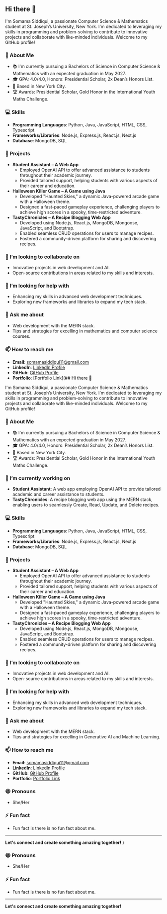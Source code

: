 ## Hi there 👋

I'm Somama Siddiqui, a passionate Computer Science & Mathematics student at St. Joseph’s University, New York. I'm dedicated to leveraging my skills in programming and problem-solving to contribute to innovative projects and collaborate with like-minded individuals. Welcome to my GitHub profile!

### 🌱 About Me
- 📚 I'm currently pursuing a Bachelors of Science in Computer Science & Mathematics with an expected graduation in May 2027.
- 🎓 GPA: 4.0/4.0, Honors: Presidential Scholar, 2x Dean’s Honors List.
- 📍 Based in New York City.
- 🏆 Awards: Presidential Scholar, Gold Honor in the International Youth Maths Challenge.


### 💻 Skills
- **Programming Languages**: Python, Java, JavaScript, HTML, CSS, Typescript
- **Frameworks/Libraries**: Node.js, Express.js, React.js, Next.js
- **Database**: MongoDB, SQL

### 🌟 Projects
- **Student Assistant – A Web App**
  - Employed OpenAI API to offer advanced assistance to students throughout their academic journey.
  - Provided tailored support, helping students with various aspects of their career and education.
- **Halloween Killer Game – A Game using Java**
  - Developed "Haunted Skies," a dynamic Java-powered arcade game with a Halloween theme.
  - Designed a fast-paced gameplay experience, challenging players to achieve high scores in a spooky, time-restricted adventure.
- **TastyChronicles – A Recipe Blogging Web App**
  - Developed using Node.js, React.js, MongoDB, Mongoose, JavaScript, and Bootstrap.
  - Enabled seamless CRUD operations for users to manage recipes.
  - Fostered a community-driven platform for sharing and discovering recipes.

### 👯 I’m looking to collaborate on
- Innovative projects in web development and AI.
- Open-source contributions in areas related to my skills and interests.

### 🤔 I’m looking for help with
- Enhancing my skills in advanced web development techniques.
- Exploring new frameworks and libraries to expand my tech stack.

### 💬 Ask me about
- Web development with the MERN stack.
- Tips and strategies for excelling in mathematics and computer science courses.

### 📫 How to reach me
- **Email**: somamasiddiqui11@gmail.com
- **LinkedIn**: [LinkedIn Profile](https://www.linkedin.com/in/somama-siddiqui)
- **GitHub**: [GitHub Profile](https://github.com/Somama12)
- **Portfolio**: [Portfolio Link](## Hi there 👋

I'm Somama Siddiqui, a passionate Computer Science & Mathematics student at St. Joseph’s University, New York. I'm dedicated to leveraging my skills in programming and problem-solving to contribute to innovative projects and collaborate with like-minded individuals. Welcome to my GitHub profile!

### 🌱 About Me
- 📚 I'm currently pursuing a Bachelors of Science in Computer Science & Mathematics with an expected graduation in May 2027.
- 🎓 GPA: 4.0/4.0, Honors: Presidential Scholar, 2x Dean’s Honors List.
- 📍 Based in New York City.
- 🏆 Awards: Presidential Scholar, Gold Honor in the International Youth Maths Challenge.

### 🔭 I’m currently working on
- **Student Assistant**: A web app employing OpenAI API to provide tailored academic and career assistance to students.
- **TastyChronicles**: A recipe blogging web app using the MERN stack, enabling users to seamlessly Create, Read, Update, and Delete recipes.

### 💻 Skills
- **Programming Languages**: Python, Java, JavaScript, HTML, CSS, Typescript
- **Frameworks/Libraries**: Node.js, Express.js, React.js, Next.js
- **Database**: MongoDB, SQL

### 🌟 Projects
- **Student Assistant – A Web App**
  - Employed OpenAI API to offer advanced assistance to students throughout their academic journey.
  - Provided tailored support, helping students with various aspects of their career and education.
- **Halloween Killer Game – A Game using Java**
  - Developed "Haunted Skies," a dynamic Java-powered arcade game with a Halloween theme.
  - Designed a fast-paced gameplay experience, challenging players to achieve high scores in a spooky, time-restricted adventure.
- **TastyChronicles – A Recipe Blogging Web App**
  - Developed using Node.js, React.js, MongoDB, Mongoose, JavaScript, and Bootstrap.
  - Enabled seamless CRUD operations for users to manage recipes.
  - Fostered a community-driven platform for sharing and discovering recipes.

### 👯 I’m looking to collaborate on
- Innovative projects in web development and AI.
- Open-source contributions in areas related to my skills and interests.

### 🤔 I’m looking for help with
- Enhancing my skills in advanced web development techniques.
- Exploring new frameworks and libraries to expand my tech stack.

### 💬 Ask me about
- Web development with the MERN stack.
- Tips and strategies for excelling in Generative AI and Machine Learning.

### 📫 How to reach me
- **Email**: somamasiddiqui11@gmail.com
- **LinkedIn**: [LinkedIn Profile](https://www.linkedin.com/in/somama-siddiqui)
- **GitHub**: [GitHub Profile](https://github.com/Somama12)
- **Portfolio**: [Portfolio Link](https://siddiqui.vercel.app)

### 😄 Pronouns
- She/Her

### ⚡ Fun fact
- Fun fact is there is no fun fact about me.
---

**Let's connect and create something amazing together!**
)

### 😄 Pronouns
- She/Her

### ⚡ Fun fact
- Fun fact is there is no fun fact about me.
---

**Let's connect and create something amazing together!**
